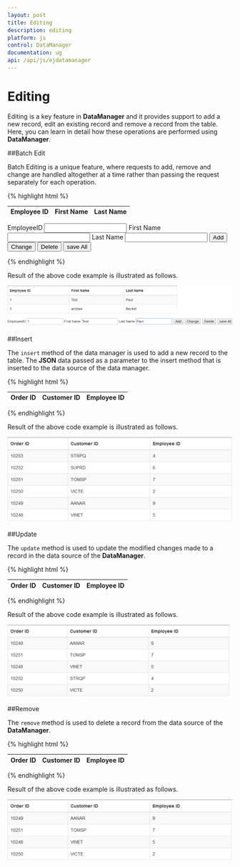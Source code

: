 ```yaml
---
layout: post
title: Editing
description: editing
platform: js
control: DataManager
documentation: ug
api: /api/js/ejdatamanager
---
```


# Editing

Editing is a key feature in **DataManager** and it provides support to add a new record, edit an existing record and remove a record from the table. Here, you can learn in detail how these operations are performed using **DataManager**.

##Batch Edit

Batch Editing is a unique feature, where requests to add, remove and change are handled altogether at a time rather than passing the request separately for each operation.

{% highlight html %}

<div class="datatable">
   <table id="table1" class=" table table-striped table-bordered" style="width:700px">
      <thead>
         <tr>
            <th>Employee ID</th>
            <th>First Name</th>
            <th>Last Name</th>
         </tr>
      </thead>
      <tbody></tbody>
   </table>
</div>
EmployeeID
<input id="EmployeeID" class="e-ejinputtext" type="text" value="" />
First Name
<input id="FirstName" class="e-ejinputtext" type="text" value="" />
Last Name
<input id="LastName" class="e-ejinputtext" type="text" value="" />
<input type="button" value="Add" />
<input type="button" value="Change" />
<input type="button" value="Delete" />
<input type="button" value="save All" />
<script id="template" type="text/x-jsrender">
   <tr>
       <td >{{:EmployeeID}}</td>
       <td>{{:FirstName}}</td>
       <td>{{:LastName}}</td>
   </tr>
</script>
<script type="text/javascript">
   $(function () {
       window.gridData = [
       { FirstName: "john", EmployeeID: 1, LastName: "Paul"},
       { FirstName: "ben", EmployeeID: 2, LastName: "Parker"},
       { FirstName: "andrew", EmployeeID:3, LastName: "Becket"}];
       window.change = function (args) {
           if (args.value) {
               data = window.DataManager.executeLocal(ej.Query().where("EmployeeID", ej.FilterOperators.equal, parseInt(args.value, 10)));
               if (data.length) {
                   $("#EmployeeID")[0].value = data[0]["EmployeeID"];
                   $("#FirstName").val(data[0]["FirstName"]);
                   $("#LastName").val(data[0]["LastName"]);
               }
           }
       }
       $(".e-ejinputtext").val("");
       window.DataManager = ej.DataManager(window.gridData);
       window.changes = { changed: [], added: [], deleted: [] };
       $("#table1").find("tbody").html($("#template").render(window.gridData));
       $("input:button").ejButton({
           click: function (args) {
               if (document.activeElement.value == "Change") {
                   data = window.DataManager.executeLocal(ej.Query().where("EmployeeID", ej.FilterOperators.equal, parseInt($("#EmployeeID").val(), 10)));
                   if (data.length) {
                       data[0].FirstName = $("#FirstName").val();
                       window.changes.changed.push(data);
                   }
               }
               else if (document.activeElement.value == "Add") {
                   window.changes.added.push({
                       EmployeeID: parseInt($("#EmployeeID").val(), 10),
                       FirstName: $("#FirstName").val(),
                       LastName: $("#LastName").val(),
                   });
               }
               else if (document.activeElement.value == "Delete") {
                   data = window.DataManager.executeLocal(ej.Query().where("EmployeeID", ej.FilterOperators.equal, parseInt($("#EmployeeID").val(), 10)));
                   if (data.length)
                       window.changes.deleted.push(data[0]);
               }
               else {
                   window.DataManager.saveChanges(window.changes, "EmployeeID");    $("#table1").find("tbody").empty().html($("#template").render(window.DataManager.dataSource.json));
               }
           }
       });
       });
       
</script>

{% endhighlight %}



Result of the above code example is illustrated as follows.



![](/js/DataManager/Editing_images/Editing_img1.png) 

##Insert

The `insert` method of the data manager is used to add a new record to the table. The **JSON** data passed as a parameter to the insert method that is inserted to the data source of the data manager.



{% highlight html %}

<div class="datatable">
   <table id="table1" class="table table-striped table-bordered" style="width:700px">
      <thead>
         <tr>
            <th>Order ID</th>
            <th>Customer ID</th>
            <th>Employee ID</th>
         </tr>
      </thead>
      <tbody></tbody>
   </table>
</div>
<script type="text/javascript">
   $(function () {// Document is ready.
       //oData Adaptor with DataManager
       var data = [{ OrderID: 10248, CustomerID: "VINET", EmployeeID: 5 },
       { OrderID: 10249, CustomerID: "AANAR", EmployeeID: 9 },
       { OrderID: 10250, CustomerID: "VICTE", EmployeeID: 2 },
       { OrderID: 10251, CustomerID: "TOMSP", EmployeeID: 7 },
       { OrderID: 10252, CustomerID: "SUPRD", EmployeeID: 6 }];
       var dataManager = ej.DataManager(data);
       var query = ej.Query()
           .from("Orders") 
           .sortBy("OrderID", "descending", false)
       var record = { OrderID: 10253, CustomerID: "STRPQ", EmployeeID: 4};
       dataManager.insert(record)
       var dataSource = dataManager.executeLocal(query) // executing query
                  $("#table1 tbody").html($("#tableTemplate").render(dataSource));
   });
</script>
<script id="tableTemplate" type="text/x-jsrender">
   <tr>
       <td>{{>OrderID}}</td>
       <td>{{>CustomerID}}</td>
       <td>{{>EmployeeID}}</td>
   </tr>
</script>

{% endhighlight %}



Result of the above code example is illustrated as follows.

![](/js/DataManager/Editing_images/Editing_img2.png) 

##Update

The `update` method is used to update the modified changes made to a record in the data source of the **DataManager**.

{% highlight html %}

<div class="datatable">
   <table id="table1" class="table table-striped table-bordered" style="width:700px">
      <thead>
         <tr>
            <th>Order ID</th>
            <th>Customer ID</th>
            <th>Employee ID</th>
         </tr>
      </thead>
      <tbody></tbody>
   </table>
</div>
<script type="text/javascript">
   var query = ej.Query().sortByDesc("EmployeeID");
   var data = [{ OrderID: 10248, CustomerID: "VINET", EmployeeID: 5 },
       { OrderID: 10249, CustomerID: "AANAR", EmployeeID: 9 },
       { OrderID: 10250, CustomerID: "VICTE", EmployeeID: 2 },
       { OrderID: 10251, CustomerID: "TOMSP", EmployeeID: 7 },
       { OrderID: 10252, CustomerID: "SUPRD", EmployeeID: 6 }];
   var updateData = { OrderID: 10252, CustomerID: "STRQP", EmployeeID: 4 };
   var dataManger = ej.DataManager(data);
   dataManger.update("OrderID", updateData, data);
   $(function () {
       // executing query
       var result = dataManger.executeLocal(query);
       $("#table1 tbody").html($("#tableTemplate").render(result));
   });
</script>
<script id="tableTemplate" type="text/x-jsrender">
   <tr>
       <td>{{>OrderID}}</td>
       <td>{{>CustomerID}}</td>
       <td>{{>EmployeeID}}</td>            
   </tr>
</script>

{% endhighlight %}



Result of the above code example is illustrated as follows.



![](/js/DataManager/Editing_images/Editing_img3.png) 

##Remove

The `remove` method is used to delete a record from the data source of the **DataManager**.

{% highlight html %}

<div class="datatable">
   <table id="table1" class="table table-striped table-bordered" style="width:700px">
      <thead>
         <tr>
            <th>Order ID</th>
            <th>Customer ID</th>
            <th>Employee ID</th>
         </tr>
      </thead>
      <tbody></tbody>
   </table>
</div>
<script type="text/javascript">
   var query = ej.Query().sortByDesc("EmployeeID");
   var data = [{ OrderID: 10248, CustomerID: "VINET", EmployeeID: 5 },
       { OrderID: 10249, CustomerID: "AANAR", EmployeeID: 9 },
       { OrderID: 10250, CustomerID: "VICTE", EmployeeID: 2 },
       { OrderID: 10251, CustomerID: "TOMSP", EmployeeID: 7 },
       { OrderID: 10252, CustomerID: "SUPRD", EmployeeID: 6 }];
   var dataManger = ej.DataManager(data);
   dataManger.remove("OrderID", 10252, data);
   $(function () {
       // executing query
       var result = dataManger.executeLocal(query);
       $("#table1 tbody").html($("#tableTemplate").render(result));
   });
</script>
<script id="tableTemplate" type="text/x-jsrender">
   <tr>
       <td>{{>OrderID}}</td>
       <td>{{>CustomerID}}</td>
       <td>{{>EmployeeID}}</td>            
   </tr>
</script>

{% endhighlight %}



Result of the above code example is illustrated as follows.

![](/js/DataManager/Editing_images/Editing_img4.png) 

